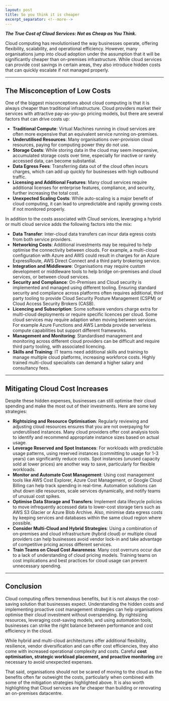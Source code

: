 ```yaml
---
layout: post
title: So you think it is cheaper
excerpt_separator: <!--more-->
---
```


***The True Cost of Cloud Services: Not as Cheap as You Think.***

Cloud computing has revolutionised the way businesses operate, offering flexibility, scalability, and operational efficiency. However, many organisations jump into cloud adoption under the assumption that it will be significantly cheaper than on-premises infrastructure. While cloud services can provide cost savings in certain areas, they also introduce hidden costs that can quickly escalate if not managed properly.

<!--more-->

---

## The Misconception of Low Costs

One of the biggest misconceptions about cloud computing is that it is always cheaper than traditional infrastructure. Cloud providers market their services with attractive pay-as-you-go pricing models, but there are several factors that can drive costs up:

- **Traditional Compute**: Virtual Machines running in cloud services are often more expensive that an equivalent service running on-premises.
- **Underutilised Resources**: Many organisations over-provision cloud resources, paying for computing power they do not use.
- **Storage Costs**: While storing data in the cloud may seem inexpensive, accumulated storage costs over time, especially for inactive or rarely accessed data, can become substantial.
- **Data Egress Fees**: Transferring data out of the cloud often incurs charges, which can add up quickly for businesses with high outbound traffic.
- **Licensing and Additional Features**: Many cloud services require additional licenses for enterprise features, compliance, and security, further increasing the total cost.
- **Unexpected Scaling Costs**: While auto-scaling is a major benefit of cloud computing, it can lead to unpredictable and rapidly growing costs if not monitored properly.

In addition to the costs associated with Cloud services, leveraging a hybrid or multi cloud service adds the following factors into the mix:

- **Data Transfer**: Inter-cloud data transfers can incur data egress costs from both service providers.
- **Networking Costs**: Additional investments may be required to help optimise the connectivity between clouds.  For example, a multi-cloud configuration with Azure and AWS could result in charges for an Azure ExpressRoute, AWS Direct Connect and a third party brokering service.
- **Integration and Middleware**: Organisations may require custom development or middleware tools to help bridge on-premises and cloud services, or between cloud services.
- **Security and Compliance**: On-Premises and Cloud security is implemented and managed using different tooling.  Ensuring standard security and compliance across platforms often requires additional, third party tooling to provide Cloud Security Posture Management (CSPM) or Cloud Access Security Brokers (CASB).
- **Licencing and Subscription**: Some software vendors charge extra for multi-cloud deployments or require specific licences per cloud.  Some cloud services may require adaption when moving between services.  For example Azure Functions and AWS Lambda provide serverless compute capabilities but support different frameworks.
- **Management and Monitoring**: Standardised management and monitoring across different cloud providers can be difficult and require third party tooling, with associated licencing.
- **Skills and Training**: IT teams need additional skills and training to manage multiple cloud platforms, increasing workforce costs.  Highly trained multi-cloud specialists can demand a higher salary and consultancy fees.

---

## Mitigating Cloud Cost Increases

Despite these hidden expenses, businesses can still optimise their cloud spending and make the most out of their investments. Here are some key strategies:

- **Rightsizing and Resource Optimisation**: Regularly reviewing and adjusting cloud resources ensures that you are not overpaying for underutilised instances. Many cloud providers offer cost analysis tools to identify and recommend appropriate instance sizes based on actual usage.
- **Leverage Reserved and Spot Instances**: For workloads with predictable usage patterns, using reserved instances (committing to usage for 1-3 years) can significantly reduce costs. Spot instances (unused capacity sold at lower prices) are another way to save, particularly for flexible workloads.
- **Monitor and Automate Cost Management**: Using cost management tools like AWS Cost Explorer, Azure Cost Management, or Google Cloud Billing can help track spending in real-time. Automation solutions can shut down idle resources, scale services dynamically, and notify teams of unusual cost spikes.
- **Optimise Data Storage and Transfers**: Implement data lifecycle policies to move infrequently accessed data to lower-cost storage tiers such as AWS S3 Glacier or Azure Blob Archive. Also, minimise data egress costs by keeping services and databases within the same cloud region where possible.
- **Consider Multi-Cloud and Hybrid Strategies**: Using a combination of on-premises and cloud infrastructure (hybrid cloud) or multiple cloud providers can help businesses avoid vendor lock-in and take advantage of competitive pricing across different services.
- **Train Teams on Cloud Cost Awareness**: Many cost overruns occur due to a lack of understanding of cloud pricing models. Training teams on cost implications and best practices for cloud usage can prevent unnecessary spending.

---

## Conclusion

Cloud computing offers tremendous benefits, but it is not always the cost-saving solution that businesses expect. Understanding the hidden costs and implementing proactive cost management strategies can help organisations optimise their cloud investment without overspending. By rightsizing resources, leveraging cost-saving models, and using automation tools, businesses can strike the right balance between performance and cost efficiency in the cloud.

While hybrid and multi-cloud architectures offer additional flexibility, resilience,  vendor diversification and can offer cost efficiencies, they also come with increased operational complexity and costs. Careful **cost optimisation, strategic workload placement, and proactive monitoring** are necessary to avoid unexpected expenses.

That said, organisations should not be scared of moving to the cloud as the benefits often far outweight the costs, particularly when combined with some of the mitigation strategies highlighted above.  It is also worth highlighting that Cloud services are far cheaper than building or renovating an on-premises datacentre.
